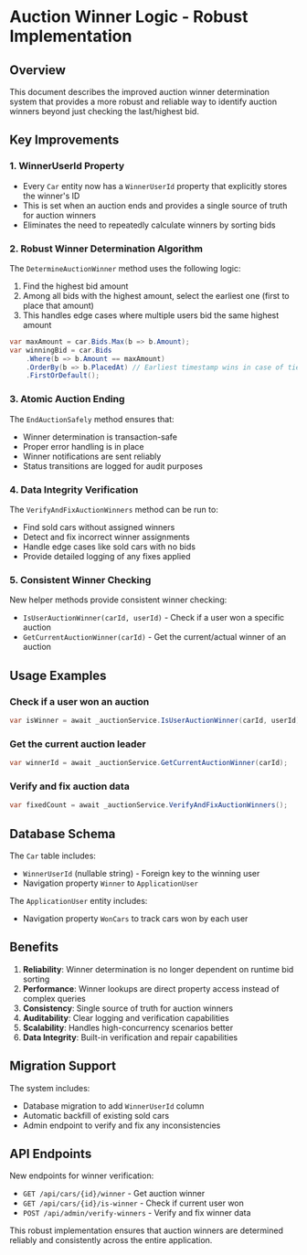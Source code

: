 # Auction Winner Logic - Robust Implementation

## Overview

This document describes the improved auction winner determination system that provides a more robust and reliable way to identify auction winners beyond just checking the last/highest bid.

## Key Improvements

### 1. WinnerUserId Property
- Every `Car` entity now has a `WinnerUserId` property that explicitly stores the winner's ID
- This is set when an auction ends and provides a single source of truth for auction winners
- Eliminates the need to repeatedly calculate winners by sorting bids

### 2. Robust Winner Determination Algorithm

The `DetermineAuctionWinner` method uses the following logic:
1. Find the highest bid amount
2. Among all bids with the highest amount, select the earliest one (first to place that amount)
3. This handles edge cases where multiple users bid the same highest amount

```csharp
var maxAmount = car.Bids.Max(b => b.Amount);
var winningBid = car.Bids
    .Where(b => b.Amount == maxAmount)
    .OrderBy(b => b.PlacedAt) // Earliest timestamp wins in case of tie
    .FirstOrDefault();
```

### 3. Atomic Auction Ending

The `EndAuctionSafely` method ensures that:
- Winner determination is transaction-safe
- Proper error handling is in place
- Winner notifications are sent reliably
- Status transitions are logged for audit purposes

### 4. Data Integrity Verification

The `VerifyAndFixAuctionWinners` method can be run to:
- Find sold cars without assigned winners
- Detect and fix incorrect winner assignments
- Handle edge cases like sold cars with no bids
- Provide detailed logging of any fixes applied

### 5. Consistent Winner Checking

New helper methods provide consistent winner checking:
- `IsUserAuctionWinner(carId, userId)` - Check if a user won a specific auction
- `GetCurrentAuctionWinner(carId)` - Get the current/actual winner of an auction

## Usage Examples

### Check if a user won an auction
```csharp
var isWinner = await _auctionService.IsUserAuctionWinner(carId, userId);
```

### Get the current auction leader
```csharp
var winnerId = await _auctionService.GetCurrentAuctionWinner(carId);
```

### Verify and fix auction data
```csharp
var fixedCount = await _auctionService.VerifyAndFixAuctionWinners();
```

## Database Schema

The `Car` table includes:
- `WinnerUserId` (nullable string) - Foreign key to the winning user
- Navigation property `Winner` to `ApplicationUser`

The `ApplicationUser` entity includes:
- Navigation property `WonCars` to track cars won by each user

## Benefits

1. **Reliability**: Winner determination is no longer dependent on runtime bid sorting
2. **Performance**: Winner lookups are direct property access instead of complex queries
3. **Consistency**: Single source of truth for auction winners
4. **Auditability**: Clear logging and verification capabilities
5. **Scalability**: Handles high-concurrency scenarios better
6. **Data Integrity**: Built-in verification and repair capabilities

## Migration Support

The system includes:
- Database migration to add `WinnerUserId` column
- Automatic backfill of existing sold cars
- Admin endpoint to verify and fix any inconsistencies

## API Endpoints

New endpoints for winner verification:
- `GET /api/cars/{id}/winner` - Get auction winner
- `GET /api/cars/{id}/is-winner` - Check if current user won
- `POST /api/admin/verify-winners` - Verify and fix winner data

This robust implementation ensures that auction winners are determined reliably and consistently across the entire application.
